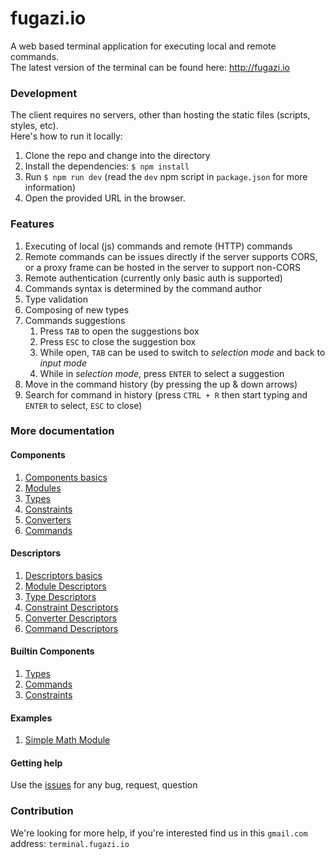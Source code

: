 # fugazi.io 

A web based terminal application for executing local and remote commands.  
The latest version of the terminal can be found here: http://fugazi.io

### Development
The client requires no servers, other than hosting the static files (scripts, styles, etc).  
Here's how to run it locally:

1. Clone the repo and change into the directory
1. Install the dependencies: `$ npm install`
1. Run `$ npm run dev` (read the `dev` npm script in `package.json` for more information)
1. Open the provided URL in the browser.

### Features
1. Executing of local (js) commands and remote (HTTP) commands
2. Remote commands can be issues directly if the server supports CORS, or a proxy frame can be hosted in the server to support non-CORS
3. Remote authentication (currently only basic auth is supported)
4. Commands syntax is determined by the command author
5. Type validation
6. Composing of new types
7. Commands suggestions
    1. Press `TAB` to open the suggestions box
    2. Press `ESC` to close the suggestion box
    3. While open, `TAB` can be used to switch to _selection mode_ and back to _input mode_
    4. While in _selection mode_, press `ENTER` to select a suggestion
8. Move in the command history (by pressing the up & down arrows)
9. Search for command in history (press `CTRL + R` then start typing and `ENTER` to select, `ESC` to close)

### More documentation

#### Components
1. [Components basics](docs/components/components.md)
2. [Modules](docs/components/modules.md)
3. [Types](docs/components/types.md)
4. [Constraints](docs/components/constraints.md)
5. [Converters](docs/components/converters.md)
6. [Commands](docs/components/commands.md)

#### Descriptors
1. [Descriptors basics](docs/descriptors/component.md)
2. [Module Descriptors](docs/descriptors/module.md)
3. [Type Descriptors](docs/descriptors/type.md)
4. [Constraint Descriptors](docs/descriptors/constraint.md)
5. [Converter Descriptors](docs/descriptors/converter.md)
6. [Command Descriptors](docs/descriptors/command.md)

#### Builtin Components
1. [Types](./docs/builtins/types.md)
2. [Commands](./docs/builtins/commands.md)
3. [Constraints](./docs/builtins/constraints.md)

#### Examples
1. [Simple Math Module](./docs/examples/math.md)

#### Getting help
Use the [issues](//github.com/fugazi-io/webclient/issues) for any bug, request, question

### Contribution
We're looking for more help, if you're interested find us in this `gmail.com` address: `terminal.fugazi.io`
